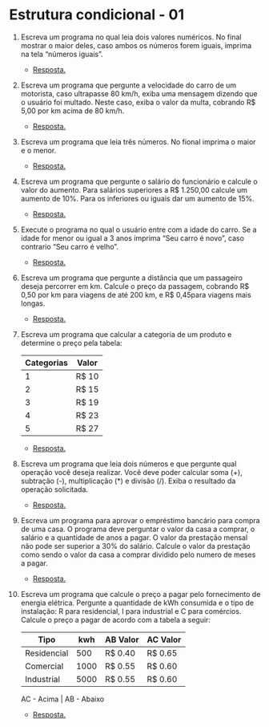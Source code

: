 # Estrutura condicional - 01

1. Escreva um programa no qual leia dois valores numéricos. No final mostrar o maior deles, caso ambos os números forem iguais, imprima na tela “números iguais”.

    * [Resposta.](exercicio_01.py)


2. Escreva  um  programa  que  pergunte  a  velocidade  do  carro  de  um  motorista,  caso ultrapasse  80 km/h,  exiba uma  mensagem  dizendo  que  o  usuário  foi  multado.  Neste  caso, exiba o valor da multa, cobrando R$ 5,00 por km acima de 80 km/h.

    * [Resposta.](exercicio_02.py)


3. Escreva um programa que leia três números. No fional imprima o maior e o menor. 

    * [Resposta.](exercicio_03.py)

4. Escreva um programa que pergunte o salário do funcionário e calcule o valor do aumento. Para salários superiores a R$ 1.250,00 calcule um aumento de 10%. Para os inferiores ou iguais dar um aumento de 15%.

    * [Resposta.](exercicio_04.py)

5. Execute o programa no qual o usuário entre com a idade do carro. Se a idade for menor ou igual a 3 anos imprima “Seu carro é novo”, caso contrario “Seu carro é velho”. 

    * [Resposta.](exercicio_05.py)

6. Escreva um programa que pergunte a distância que um passageiro deseja percorrer em km. Calcule o preço da passagem, cobrando R$ 0,50 por km para viagens de até 200 km, e R$ 0,45para viagens mais longas.

    * [Resposta.](exercicio_06.py)

7. Escreva um programa que calcular a categoria de um produto e determine o preço pela tabela: 

    | Categorias | Valor |
    |------------|-------|
    |     1      | R$ 10 | 
    |     2      | R$ 15 |
    |     3      | R$ 19 |
    |     4      | R$ 23 |
    |     5      | R$ 27 |

    * [Resposta.](exercicio_07.py)

8. Escreva um programa que leia dois números e que pergunte qual operação você deseja realizar.  Você  deve  poder  calcular  soma  (+),  subtração  (-),  multiplicação  (*)  e  divisão  (/). Exiba o resultado da operação solicitada.

    * [Resposta.](exercicio_08.py)

9. Escreva um programa para aprovar o empréstimo bancário para compra de uma casa. O programa deve perguntar o valor da casa a comprar, o salário e a quantidade de anos a pagar. O valor da prestação mensal não pode ser superior a 30% do salário. Calcule o valor da prestação como sendo o valor da casa a comprar dividido pelo numero de meses a pagar.

    * [Resposta.](exercicio_09.py)

10. Escreva um programa que calcule o preço a pagar pelo fornecimento de energia elétrica. Pergunte a quantidade de kWh consumida e o tipo de instalação: R para residencial, I para industrial e C para comércios. Calcule o preço a pagar de acordo com a tabela a seguir:

    |    Tipo     | kwh  | AB Valor | AC Valor |
    |-------------|------|----------|----------|
    | Residencial | 500  | R$   0.40| R$   0.65|
    | Comercial   | 1000 | R$   0.55| R$   0.60|
    | Industrial  | 5000 | R$   0.55| R$   0.60|


    AC - Acima | AB - Abaixo

    * [Resposta.](exercicio_10.py)   